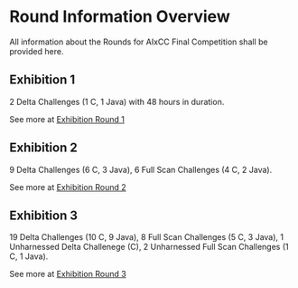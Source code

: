 # Round Information Overview

All information about the Rounds for AIxCC Final Competition shall be provided here.

## Exhibition 1

2 Delta Challenges (1 C, 1 Java) with 48 hours in duration.

See more at [Exhibition Round 1](./exhibition-round-1.md)

## Exhibition 2

9 Delta Challenges (6 C, 3 Java), 6 Full Scan Challenges (4 C, 2 Java).

See more at [Exhibition Round 2](./exhibition-round-2.md)

## Exhibition 3

19 Delta Challenges (10 C, 9 Java), 8 Full Scan Challenges (5 C, 3 Java),
1 Unharnessed Delta Challenege (C), 2 Unharnessed Full Scan Challenges (1 C, 1 Java).

See more at [Exhibition Round 3](./exhibition-round-3.md)
